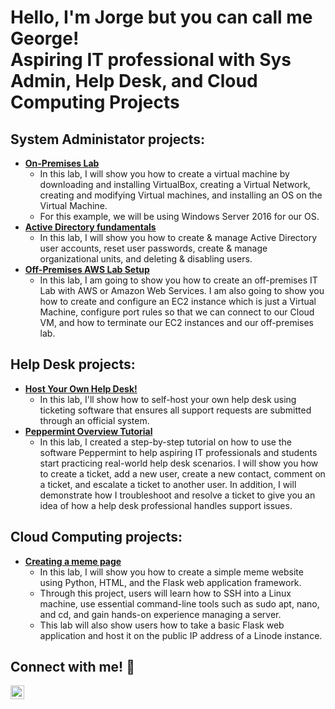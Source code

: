 # Hello, I'm Jorge but you can call me George! </br>Aspiring IT professional with Sys Admin, Help Desk, and Cloud Computing Projects
## System Administator projects: 
- **[On-Premises Lab](https://github.com/jvilla1901/OnPremiseLab/blob/main/README.md)**
  - In this lab, I will show you how to create a virtual machine by downloading and installing VirtualBox, creating a Virtual Network, creating and modifying Virtual machines, and installing an OS on the Virtual Machine. 
  - For this example, we will be using Windows Server 2016 for our OS.
- **[Active Directory fundamentals](https://github.com/jvilla1901/activeDirectoryFundamentals/tree/main)**
  - In this lab, I will show you how to create & manage Active Directory user accounts, reset user passwords, create & manage organizational units, and deleting & disabling users.
- **[Off-Premises AWS Lab Setup](https://github.com/jvilla1901/offPremise-AWSLabSetup)**
  - In this lab, I am going to show you how to create an off-premises IT Lab with AWS or Amazon Web Services. I am also going to show you how to create and configure an EC2 instance which is just a Virtual Machine, configure port rules so that we can connect to our Cloud VM, and how to terminate our EC2 instances and our off-premises lab.

## Help Desk projects:
- **[Host Your Own Help Desk!](https://github.com/jvilla1901/hostingYourOwnHelpDesk/blob/main/README.md)**
  - In this lab, I'll show how to self-host your own help desk using ticketing software that ensures all support requests are submitted through an official system.
- **[Peppermint Overview Tutorial](https://github.com/jvilla1901/PeppermintOverviewTutorial/blob/main/README.md)**
  - In this lab, I created a step-by-step tutorial on how to use the software Peppermint to help aspiring IT professionals and students start practicing real-world help desk scenarios. I will show you how to create a ticket, add a new user, create a new contact, comment on a ticket, and escalate a ticket to another user. In addition, I will demonstrate how I troubleshoot and resolve a ticket to give you an idea of how a help desk professional handles support issues.

## Cloud Computing projects:
- **[Creating a meme page](https://github.com/jvilla1901/Creating-a-Meme-Page/tree/main)**
  - In this lab, I will show you how to create a simple meme website using Python, HTML, and the Flask web application framework.
  - Through this project, users will learn how to SSH into a Linux machine, use essential command-line tools such as sudo apt, nano, and cd, and gain hands-on experience managing a server.
  - This lab will also show users how to take a basic Flask web application and host it on the public IP address of a Linode instance.

## Connect with me! 📱
[<img align="left" alt="JoshMadakor | LinkedIn" width="22px" src="https://cdn.jsdelivr.net/npm/simple-icons@v3/icons/linkedin.svg" />][linkedin]

[linkedin]: www.linkedin.com/in/jorge-villarreal-profile

